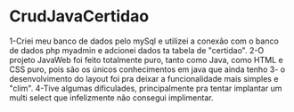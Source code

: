 # CrudJavaCertidao

1-Criei meu banco de dados pelo mySql e utilizei a conexão com o banco de dados php myadmin e adcionei dados ta tabela de "certidao".
2-O projeto JavaWeb foi feito totalmente puro, tanto como Java, como HTML e CSS puro, pois são os únicos conhecimentos em java que ainda tenho
3- o desenvolvimento do layout foi pra deixar a funcionalidade mais simples e "clim".
4-Tive algumas dificulades, principalmente pra tentar implantar um multi select que infelizmente não consegui implimentar.
